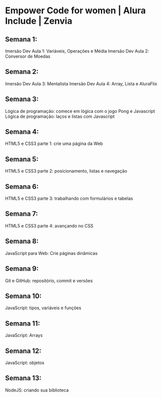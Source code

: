 # Empower Code for women | Alura Include | Zenvia

## Semana 1:

Imersão Dev Aula 1: Variáveis, Operações e Média
Imersão Dev Aula 2: Conversor de Moedas

## Semana 2:

Imersão Dev Aula 3: Mentalista
Imersão Dev Aula 4: Array, Lista e AluraFlix

## Semana 3:

Lógica de programação: comece em lógica com o jogo Pong e Javascript
Lógica de programação: laços e listas com Javascript

## Semana 4:

HTML5 e CSS3 parte 1: crie uma página da Web

## Semana 5:

HTML5 e CSS3 parte 2: posicionamento, listas e navegação

## Semana 6:

HTML5 e CSS3 parte 3: trabalhando com formulários e tabelas

## Semana 7:

HTML5 e CSS3 parte 4: avançando no CSS

## Semana 8:

JavaScript para Web: Crie páginas dinâmicas

## Semana 9:

Git e GitHub: repositório, commit e versões

## Semana 10:

JavaScript: tipos, variáveis e funções

## Semana 11:

JavaScript: Arrays

## Semana 12:

JavaScript: objetos

## Semana 13:

NodeJS: criando sua biblioteca
